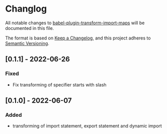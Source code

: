 # Changlog

All notable changes to [babel-plugin-transform-import-maps](https://www.npmjs.com/package/babel-plugin-transform-import-maps) will be documented in this file.

The format is based on [Keep a Changelog](https://keepachangelog.com/en/1.0.0/), and this project adheres to [Semantic Versioning](https://semver.org/spec/v2.0.0.html).



## [0.1.1] - 2022-06-26

### Fixed

+ Fix transforming of specifier starts with slash



## [0.1.0] - 2022-06-07

### Added

+ transforming of import statement, export statement and dynamic import

